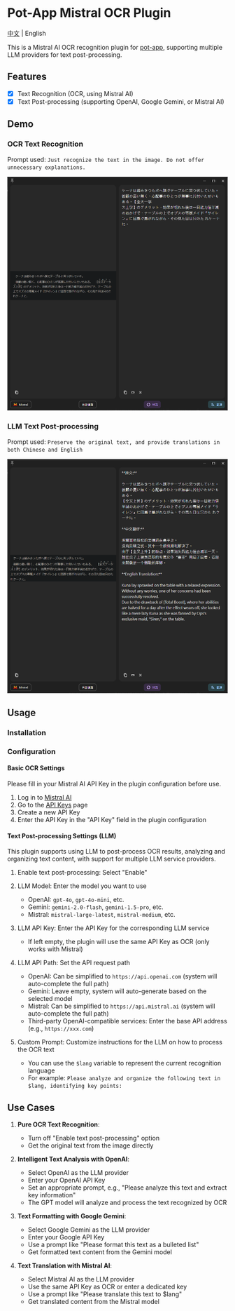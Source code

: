 # Pot-App Mistral OCR Plugin

[中文](README.md) | English

This is a Mistral AI OCR recognition plugin for [pot-app](https://github.com/pot-app/pot-app), supporting multiple LLM providers for text post-processing.

## Features

- [x] Text Recognition (OCR, using Mistral AI)
- [x] Text Post-processing (supporting OpenAI, Google Gemini, or Mistral AI)

## Demo

### OCR Text Recognition

Prompt used: `Just recognize the text in the image. Do not offer unnecessary explanations.`

![OCR Text Recognition Demo](./screenshots/demo-ocr.png)

### LLM Text Post-processing

Prompt used: `Preserve the original text, and provide translations in both Chinese and English`

![LLM Text Post-processing Demo](./screenshots/demo-llm.png)

## Usage

### Installation

### Configuration

#### Basic OCR Settings

Please fill in your Mistral AI API Key in the plugin configuration before use.

1. Log in to [Mistral AI](https://mistral.ai/)
2. Go to the [API Keys](https://console.mistral.ai/api-keys/) page
3. Create a new API Key
4. Enter the API Key in the "API Key" field in the plugin configuration

#### Text Post-processing Settings (LLM)

This plugin supports using LLM to post-process OCR results, analyzing and organizing text content, with support for multiple LLM service providers.

1. Enable text post-processing: Select "Enable"
2. LLM Model: Enter the model you want to use
   - OpenAI: `gpt-4o`, `gpt-4o-mini`, etc.
   - Gemini: `gemini-2.0-flash`, `gemini-1.5-pro`, etc.
   - Mistral: `mistral-large-latest`, `mistral-medium`, etc.

3. LLM API Key: Enter the API Key for the corresponding LLM service
   - If left empty, the plugin will use the same API Key as OCR (only works with Mistral)

4. LLM API Path: Set the API request path
   - OpenAI: Can be simplified to `https://api.openai.com` (system will auto-complete the full path)
   - Gemini: Leave empty, system will auto-generate based on the selected model
   - Mistral: Can be simplified to `https://api.mistral.ai` (system will auto-complete the full path)
   - Third-party OpenAI-compatible services: Enter the base API address (e.g., `https://xxx.com`)

5. Custom Prompt: Customize instructions for the LLM on how to process the OCR text
   - You can use the `$lang` variable to represent the current recognition language
   - For example: `Please analyze and organize the following text in $lang, identifying key points:`

## Use Cases

1. **Pure OCR Text Recognition**:
   - Turn off "Enable text post-processing" option
   - Get the original text from the image directly

2. **Intelligent Text Analysis with OpenAI**:
   - Select OpenAI as the LLM provider
   - Enter your OpenAI API Key
   - Set an appropriate prompt, e.g., "Please analyze this text and extract key information"
   - The GPT model will analyze and process the text recognized by OCR

3. **Text Formatting with Google Gemini**:
   - Select Google Gemini as the LLM provider
   - Enter your Google API Key
   - Use a prompt like "Please format this text as a bulleted list"
   - Get formatted text content from the Gemini model

4. **Text Translation with Mistral AI**:
   - Select Mistral AI as the LLM provider
   - Use the same API Key as OCR or enter a dedicated key
   - Use a prompt like "Please translate this text to $lang"
   - Get translated content from the Mistral model
